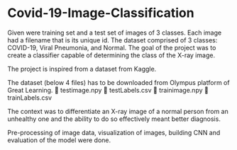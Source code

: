 # Covid-19-Image-Classification
Given were training set and a test set of images of 3 classes. Each  image had a filename that is its unique id. The dataset comprised  of 3 classes: COVID-19, Viral Pneumonia, and Normal. The goal of  the project was to create a classifier capable of determining the  class of the X-ray image.

The project is inspired from a dataset from Kaggle.

The dataset (below 4 files) has to be downloaded from Olympus platform of Great Learning.
 testimage.npy
 testLabels.csv
 trainimage.npy
 trainLabels.csv

The context was to differentiate an X-ray image of a normal person from an unhealthy one and the ability to do so effectively meant better diagnosis.

Pre-processing of image data, visualization of images, building CNN and evaluation of the model were done.



